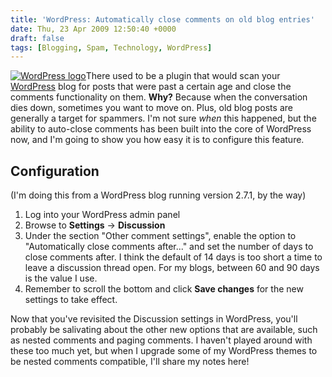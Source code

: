 ```yaml
---
title: 'WordPress: Automatically close comments on old blog entries'
date: Thu, 23 Apr 2009 12:50:40 +0000
draft: false
tags: [Blogging, Spam, Technology, WordPress]
---
```


[![WordPress logo](http://gerard.interwebworld.co.uk/files/2011/08/wordpress-logo.jpg)](http://gerard.interwebworld.co.uk/files/2011/08/wordpress-logo.jpg)There used to be a plugin that would scan your [WordPress](http://wordpress.org) blog for posts that were past a certain age and close the comments functionality on them. **Why?** Because when the conversation dies down, sometimes you want to move on. Plus, old blog posts are generally a target for spammers. I'm not sure _when_ this happened, but the ability to auto-close comments has been built into the core of WordPress now, and I'm going to show you how easy it is to configure this feature.

Configuration
-------------

(I'm doing this from a WordPress blog running version 2.7.1, by the way)

1.  Log into your WordPress admin panel
2.  Browse to **Settings** -\> **Discussion**
3.  Under the section "Other comment settings", enable the option to "Automatically close comments after..." and set the number of days to close comments after. I think the default of 14 days is too short a time to leave a discussion thread open. For my blogs, between 60 and 90 days is the value I use.
4.  Remember to scroll the bottom and click **Save changes** for the new settings to take effect.

Now that you've revisited the Discussion settings in WordPress, you'll probably be salivating about the other new options that are available, such as nested comments and paging comments. I haven't played around with these too much yet, but when I upgrade some of my WordPress themes to be nested comments compatible, I'll share my notes here!